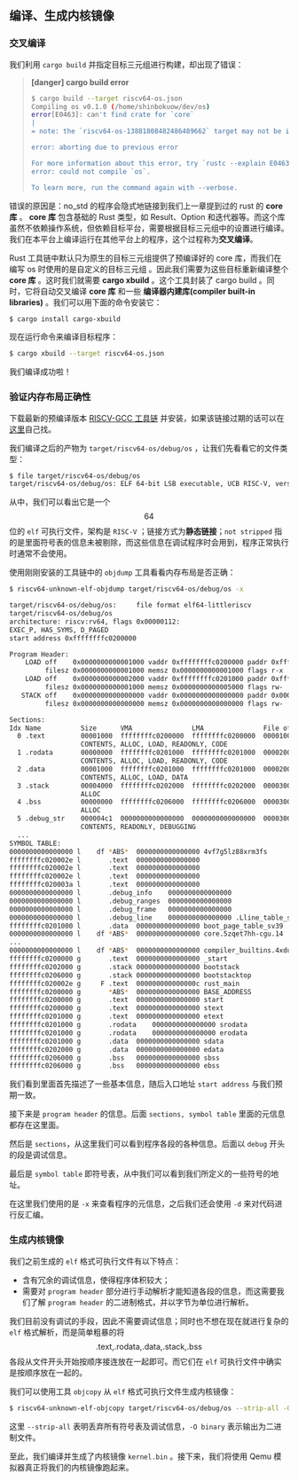 ## 编译、生成内核镜像

### 交叉编译

我们利用 ``cargo build`` 并指定目标三元组进行构建，却出现了错误：

> **[danger] cargo build error**
>
> ```bash
> $ cargo build --target riscv64-os.json    
> Compiling os v0.1.0 (/home/shinbokuow/dev/os)
> error[E0463]: can't find crate for `core`
> |
> = note: the `riscv64-os-13881808482486489662` target may not be installed
> 
> error: aborting due to previous error
> 
> For more information about this error, try `rustc --explain E0463`.
> error: could not compile `os`.
> 
> To learn more, run the command again with --verbose.
> ```
>

错误的原因是：no_std 的程序会隐式地链接到我们上一章提到过的 rust 的 **core 库** 。 **core 库** 包含基础的 Rust 类型，如 Result、Option 和迭代器等。而这个库虽然不依赖操作系统，但依赖目标平台，需要根据目标三元组中的设置进行编译。我们在本平台上编译运行在其他平台上的程序，这个过程称为**交叉编译**。

Rust 工具链中默认只为原生的目标三元组提供了预编译好的 core 库，而我们在编写 os 时使用的是自定义的目标三元组 。因此我们需要为这些目标重新编译整个 **core 库** 。这时我们就需要 **cargo xbuild** 。这个工具封装了 cargo build 。同时，它将自动交叉编译 **core 库** 和一些 **编译器内建库(compiler built-in libraries)** 。我们可以用下面的命令安装它：

```bash
$ cargo install cargo-xbuild
```

现在运行命令来编译目标程序：

```bash
$ cargo xbuild --target riscv64-os.json
```

我们编译成功啦！

### 验证内存布局正确性

下载最新的预编译版本 [RISCV-GCC 工具链](https://static.dev.sifive.com/dev-tools/riscv64-unknown-elf-gcc-8.3.0-2019.08.0-x86_64-linux-ubuntu14.tar.gz) 并安装，如果该链接过期的话可以在[这里](https://www.sifive.com/boards#software)自己找。

我们编译之后的产物为 ``target/riscv64-os/debug/os`` ，让我们先看看它的文件类型：

```bash
$ file target/riscv64-os/debug/os
target/riscv64-os/debug/os: ELF 64-bit LSB executable, UCB RISC-V, version 1 (SYSV), statically linked, not stripped
```

从中，我们可以看出它是一个 $$64$$ 位的 ``elf`` 可执行文件，架构是 ``RISC-V`` ；链接方式为**静态链接**；``not stripped`` 指的是里面符号表的信息未被剔除，而这些信息在调试程序时会用到，程序正常执行时通常不会使用。

使用刚刚安装的工具链中的 ``objdump`` 工具看看内存布局是否正确：

```bash
$ riscv64-unknown-elf-objdump target/riscv64-os/debug/os -x

target/riscv64-os/debug/os:     file format elf64-littleriscv
target/riscv64-os/debug/os
architecture: riscv:rv64, flags 0x00000112:
EXEC_P, HAS_SYMS, D_PAGED
start address 0xffffffffc0200000

Program Header:
    LOAD off    0x0000000000001000 vaddr 0xffffffffc0200000 paddr 0xffffffffc0200000 align 2**12
         filesz 0x0000000000001000 memsz 0x0000000000001000 flags r-x
    LOAD off    0x0000000000002000 vaddr 0xffffffffc0201000 paddr 0xffffffffc0201000 align 2**12
         filesz 0x0000000000001000 memsz 0x0000000000005000 flags rw-
   STACK off    0x0000000000000000 vaddr 0x0000000000000000 paddr 0x0000000000000000 align 2**0
         filesz 0x0000000000000000 memsz 0x0000000000000000 flags rw-

Sections:
Idx Name          Size      VMA               LMA               File off  Algn
  0 .text         00001000  ffffffffc0200000  ffffffffc0200000  00001000  2**1
                  CONTENTS, ALLOC, LOAD, READONLY, CODE
  1 .rodata       00000000  ffffffffc0201000  ffffffffc0201000  00002000  2**0
                  CONTENTS, ALLOC, LOAD, READONLY, CODE
  2 .data         00001000  ffffffffc0201000  ffffffffc0201000  00002000  2**12
                  CONTENTS, ALLOC, LOAD, DATA
  3 .stack        00004000  ffffffffc0202000  ffffffffc0202000  00003000  2**12
                  ALLOC
  4 .bss          00000000  ffffffffc0206000  ffffffffc0206000  00003000  2**0
                  ALLOC
  5 .debug_str    000004c1  0000000000000000  0000000000000000  00003000  2**0
                  CONTENTS, READONLY, DEBUGGING
  ...
SYMBOL TABLE:
0000000000000000 l    df *ABS*	0000000000000000 4vf7g5lz88xrm3fs
ffffffffc020002e l       .text	0000000000000000 
ffffffffc020002e l       .text	0000000000000000 
ffffffffc020002e l       .text	0000000000000000 
ffffffffc020003a l       .text	0000000000000000 
0000000000000000 l       .debug_info	0000000000000000 
0000000000000000 l       .debug_ranges	0000000000000000 
0000000000000000 l       .debug_frame	0000000000000000 
0000000000000000 l       .debug_line	0000000000000000 .Lline_table_start0
ffffffffc0201000 l       .data	0000000000000000 boot_page_table_sv39
0000000000000000 l    df *ABS*	0000000000000000 core.5zqet7hh-cgu.14
...
0000000000000000 l    df *ABS*	0000000000000000 compiler_builtins.4xdua3jz-cgu.7
ffffffffc0200000 g       .text	0000000000000000 _start
ffffffffc0202000 g       .stack	0000000000000000 bootstack
ffffffffc0206000 g       .stack	0000000000000000 bootstacktop
ffffffffc020002e g     F .text	000000000000000c rust_main
ffffffffc0200000 g       *ABS*	0000000000000000 BASE_ADDRESS
ffffffffc0200000 g       .text	0000000000000000 start
ffffffffc0200000 g       .text	0000000000000000 stext
ffffffffc0201000 g       .text	0000000000000000 etext
ffffffffc0201000 g       .rodata	0000000000000000 srodata
ffffffffc0201000 g       .rodata	0000000000000000 erodata
ffffffffc0201000 g       .data	0000000000000000 sdata
ffffffffc0202000 g       .data	0000000000000000 edata
ffffffffc0206000 g       .bss	0000000000000000 sbss
ffffffffc0206000 g       .bss	0000000000000000 ebss
```

我们看到里面首先描述了一些基本信息，随后入口地址 ``start address`` 与我们预期一致。

接下来是 ``program header`` 的信息。后面 ``sections, symbol table`` 里面的元信息都存在这里面。

然后是 ``sections``，从这里我们可以看到程序各段的各种信息。后面以 ``debug`` 开头的段是调试信息。

最后是 ``symbol table`` 即符号表，从中我们可以看到我们所定义的一些符号的地址。

在这里我们使用的是 ``-x`` 来查看程序的元信息，之后我们还会使用 ``-d`` 来对代码进行反汇编。 

### 生成内核镜像

我们之前生成的 ``elf`` 格式可执行文件有以下特点：

* 含有冗余的调试信息，使得程序体积较大；
* 需要对 ``program header`` 部分进行手动解析才能知道各段的信息，而这需要我们了解 ``program header`` 的二进制格式，并以字节为单位进行解析。

我们目前没有调试的手段，因此不需要调试信息；同时也不想在现在就进行复杂的 ``elf`` 格式解析，而是简单粗暴的将  $$\text{.text,.rodata,.data,.stack,.bss}$$ 各段从文件开头开始按顺序接连放在一起即可。而它们在 ``elf`` 可执行文件中确实是按顺序放在一起的。

我们可以使用工具 ``objcopy`` 从 ``elf`` 格式可执行文件生成内核镜像：

```bash
$ riscv64-unknown-elf-objcopy target/riscv64-os/debug/os --strip-all -O binary target/riscv64-os/debug/kernel.bin
```

这里 ``--strip-all`` 表明丢弃所有符号表及调试信息，``-O binary`` 表示输出为二进制文件。

至此，我们编译并生成了内核镜像 ``kernel.bin`` 。接下来，我们将使用 Qemu 模拟器真正将我们的内核镜像跑起来。